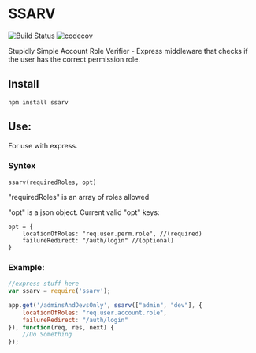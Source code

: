 # SSARV  
[![Build Status](https://travis-ci.org/poster983/SSARV.svg?branch=master)](https://travis-ci.org/poster983/SSARV) [![codecov](https://codecov.io/gh/poster983/SSARV/branch/master/graph/badge.svg)](https://codecov.io/gh/poster983/SSARV)  

Stupidly Simple Account Role Verifier - Express middleware that checks if the user has the correct permission role.  

## Install
`npm install ssarv`

## Use: 

For use with express.

### Syntex 

`ssarv(requiredRoles, opt)`

"requiredRoles" is an array of roles allowed

"opt" is a json object.
Current valid "opt" keys: 
```
opt = {
	locationOfRoles: "req.user.perm.role", //(required)
	failureRedirect: "/auth/login" //(optional)
}
```

### Example: 
```javascript
//express stuff here 
var ssarv = require('ssarv');

app.get('/adminsAndDevsOnly', ssarv(["admin", "dev"], {
	locationOfRoles: "req.user.account.role",
	failureRedirect: "/auth/login"
}), function(req, res, next) {
	//Do Something 
});

```
